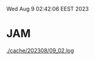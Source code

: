 Wed Aug  9 02:42:06 EEST 2023
# JAM
<a href='./cache/202308/09_02.log'>./cache/202308/09_02.log</a>
